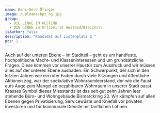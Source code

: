 ```yaml
---
name: Hans-Gerd Öfinger
image: /uploads/bpt_hg.jpg
group:
  - DIE LINKE IM WESTEND
  - DIE LINKE im Ortsbeirat Westend/Bleichstr.
isAuthor: false
description: "Kandidat auf Listenplatz 2 "
pos: 2
---
```

Auch auf der unteren Ebene – im Stadtteil – geht es um handfeste, hochpolitische Macht- und Klasseninteressen und um grundsätzliche Fragen. Diese kommen vor unserer Haustür zum Ausdruck und wir müssen alles auf der unteren Ebene ausbaden. Ein Schwerpunkt, der sich  in den letzten Jahren wie ein roter Faden durch viele Sitzungen und öffentliche Aktionen zog, war der spekulative Wohnraumleerstand, der wie die Faust aufs Auge zum Mangel an bezahlbaren Wohnraum in unserer Stadt passt. Krasses Symbol dieses Missstands ist das seit gut zehn Jahren leer stehende Büro- und Wohngebäude Bismarckring 23. Wir kämpfen auf allen Ebenen gegen Privatisierung, Servicewüste und Kniefall vor privaten Investoren und für kommunale Dienste mit tariflichen Löhnen.